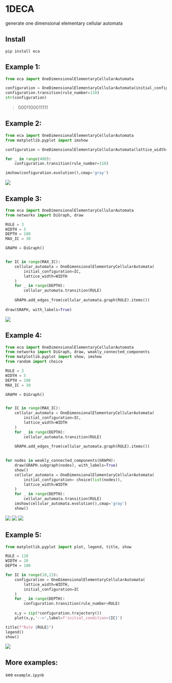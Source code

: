 # 1DECA
generate one dimensional elementary cellular automata


## Install
`pip install eca`

## Example 1: 

```python
from eca import OneDimensionalElementaryCellularAutomata

configuration = OneDimensionalElementaryCellularAutomata(initial_configuration="0000100001011")
configuration.transition(rule_number=110)
str(configuration)
```
> 0001100011111


## Example 2:

```python
from eca import OneDimensionalElementaryCellularAutomata
from matplotlib.pyplot import imshow

configuration = OneDimensionalElementaryCellularAutomata(lattice_width=1000)

for _ in range(400):
    configuration.transition(rule_number=110)

imshow(configuration.evolution(),cmap='gray')
```
![](images/rule110.png)

## Example 3: 

```python
from eca import OneDimensionalElementaryCellularAutomata
from networkx import DiGraph, draw

RULE = 3
WIDTH = 5
DEPTH = 100
MAX_IC = 30

GRAPH = DiGraph()


for IC in range(MAX_IC):
    cellular_automata = OneDimensionalElementaryCellularAutomata(
        initial_configuration=IC,
        lattice_width=WIDTH
    )
    for _ in range(DEPTH):
        cellular_automata.transition(RULE)
    
    GRAPH.add_edges_from(cellular_automata.graph(RULE).items())
    
draw(GRAPH, with_labels=True)
```
![](images/rule3attractorbasin.png)

## Example 4:

```python
from eca import OneDimensionalElementaryCellularAutomata
from networkx import DiGraph, draw, weakly_connected_components
from matplotlib.pyplot import show, imshow
from random import choice

RULE = 3
WIDTH = 5
DEPTH = 100
MAX_IC = 30

GRAPH = DiGraph()


for IC in range(MAX_IC):
    cellular_automata = OneDimensionalElementaryCellularAutomata(
        initial_configuration=IC,
        lattice_width=WIDTH
    )
    for _ in range(DEPTH):
        cellular_automata.transition(RULE)
    
    GRAPH.add_edges_from(cellular_automata.graph(RULE).items())
    

for nodes in weakly_connected_components(GRAPH):
    draw(GRAPH.subgraph(nodes), with_labels=True)
    show()
    cellular_automata = OneDimensionalElementaryCellularAutomata(
        initial_configuration= choice(list(nodes)),
        lattice_width=WIDTH
    )
    for _ in range(DEPTH):
        cellular_automata.transition(RULE)
    imshow(cellular_automata.evolution(),cmap='gray')
    show()
```

![](images/rule3attractorbasin1.png)
![](images/rule3attractorbasin2.png)
![](images/rule3attractorbasin3.png)

## Example 5: 
```python
from matplotlib.pyplot import plot, legend, title, show

RULE = 110
WIDTH = 20
DEPTH = 100

for IC in range(10,13):
    configuration = OneDimensionalElementaryCellularAutomata(
        lattice_width=WIDTH, 
        initial_configuration=IC
    )
    for _ in range(DEPTH):
        configuration.transition(rule_number=RULE)
    
    x,y = zip(*configuration.trajectory())
    plot(x,y,'-->',label=f'initial_condition={IC}')

title(f"Rule {RULE}")
legend()
show()

```
![](images/rule110_sensitiveIC.png)

## More examples:
see `example.ipynb`
